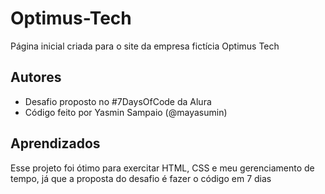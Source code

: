 
# Optimus-Tech

Página inicial criada para o site da empresa fictícia Optimus Tech


## Autores

- Desafio proposto no #7DaysOfCode da Alura
- Código feito por Yasmin Sampaio (@mayasumin)


## Aprendizados

Esse projeto foi ótimo para exercitar HTML, CSS e meu gerenciamento de tempo, já que a proposta do desafio é fazer o código em 7 dias


